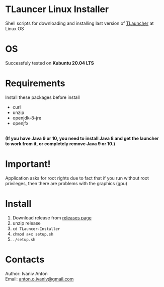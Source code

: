 # TLauncer Linux Installer
Shell scripts for downloading and installing last version of [TLauncher](https://tlauncher.org/) at Linux OS

# OS
  Successfuly tested on <b>Kubuntu 20.04 LTS</b>

# Requirements
Install these packages before install

- curl
- unzip
- openjdk-8-jre 
- openjfx
<br>
<b>(If you have Java 9 or 10, you need to install Java 8 and get the launcher to work from it,
or completely remove Java 9 or 10.)</b>

# Important!
Application asks for root rights due to fact that if you run without root privileges,
then there are problems with the graphics (gpu)

# Install
 1. Download release from [releases page](https://github.com/Korzinkayablok/TLauncer-Installer/releases/)
 2. unzip release
 3. `cd TLauncer-Installer`<br> 
 4. `chmod a+x setup.sh`<br>
 5. `./setup.sh`<bt>

# Contacts
Author: Ivaniv Anton 
<br>
Email: anton.o.ivaniv@gmail.com
